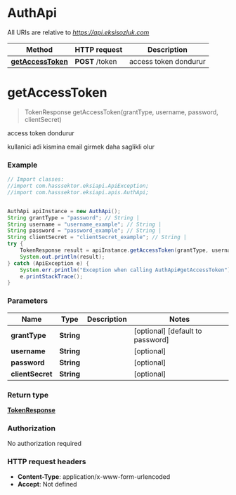 # AuthApi

All URIs are relative to *https://api.eksisozluk.com*

Method | HTTP request | Description
------------- | ------------- | -------------
[**getAccessToken**](AuthApi.md#getAccessToken) | **POST** /token | access token dondurur


<a name="getAccessToken"></a>
# **getAccessToken**
> TokenResponse getAccessToken(grantType, username, password, clientSecret)

access token dondurur

kullanici adi kismina email girmek daha saglikli olur

### Example
```java
// Import classes:
//import com.hasssektor.eksiapi.ApiException;
//import com.hasssektor.eksiapi.apis.AuthApi;


AuthApi apiInstance = new AuthApi();
String grantType = "password"; // String | 
String username = "username_example"; // String | 
String password = "password_example"; // String | 
String clientSecret = "clientSecret_example"; // String | 
try {
    TokenResponse result = apiInstance.getAccessToken(grantType, username, password, clientSecret);
    System.out.println(result);
} catch (ApiException e) {
    System.err.println("Exception when calling AuthApi#getAccessToken");
    e.printStackTrace();
}
```

### Parameters

Name | Type | Description  | Notes
------------- | ------------- | ------------- | -------------
 **grantType** | **String**|  | [optional] [default to password]
 **username** | **String**|  | [optional]
 **password** | **String**|  | [optional]
 **clientSecret** | **String**|  | [optional]

### Return type

[**TokenResponse**](TokenResponse.md)

### Authorization

No authorization required

### HTTP request headers

 - **Content-Type**: application/x-www-form-urlencoded
 - **Accept**: Not defined

